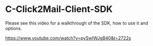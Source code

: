 # C-Click2Mail-Client-SDK
Please see this video for a walkthrough of the SDK, how to use it and options.

https://www.youtube.com/watch?v=pySwIWJgB40&t=2722s
